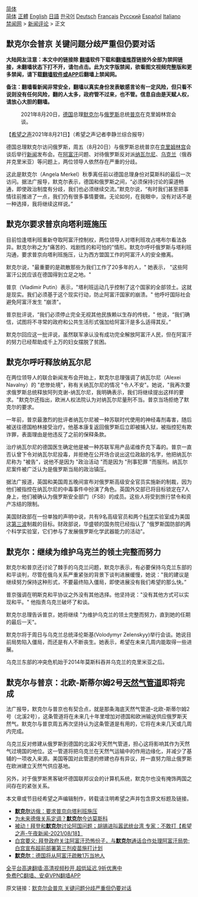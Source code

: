  <!-- 面包屑导航 --> <div class="breadcrumb"><!-- GTranslate: https://gtranslate.io/ -->  <div class="switcher notranslate">  <div class="selected">  <a href="#" onclick="return false;"> 简体</a>  </div>  <div class="option">  <a href="https://www.bannedbook.org" onclick="doGTranslate('zh-CN|zh-CN');jQuery('div.switcher div.selected a').html(jQuery(this).html());return false;" title="简体中文" class="nturl selected"> 简体</a>  <a href="https://www.bannedbook.org/zh-tw/" onclick="doGTranslate('zh-CN|zh-TW');jQuery('div.switcher div.selected a').html(jQuery(this).html());return false;" title="繁體中文" class="nturl"> 正體</a>  <a href="https://www.bannedbook.org/en/" onclick="doGTranslate('zh-CN|en');jQuery('div.switcher div.selected a').html(jQuery(this).html());return false;" title="English" class="nturl"> English</a>  <a href="https://www.bannedbook.org/ja/" onclick="doGTranslate('zh-CN|ja');jQuery('div.switcher div.selected a').html(jQuery(this).html());return false;" title="日本語" class="nturl"> 日語</a>  <a href="https://www.bannedbook.org/ko/" onclick="doGTranslate('zh-CN|ko');jQuery('div.switcher div.selected a').html(jQuery(this).html());return false;" title="한국어" class="nturl"> 한국어</a>  <a href="https://www.bannedbook.org/de/" onclick="doGTranslate('zh-CN|de');jQuery('div.switcher div.selected a').html(jQuery(this).html());return false;" title="Deutsch" class="nturl"> Deutsch</a>  <a href="https://www.bannedbook.org/fr/" onclick="doGTranslate('zh-CN|fr');jQuery('div.switcher div.selected a').html(jQuery(this).html());return false;" title="Français" class="nturl"> Français</a>  <a href="https://www.bannedbook.org/ru/" onclick="doGTranslate('zh-CN|ru');jQuery('div.switcher div.selected a').html(jQuery(this).html());return false;" title="Русский" class="nturl"> Русский</a>  <a href="https://www.bannedbook.org/es/" onclick="doGTranslate('zh-CN|es');jQuery('div.switcher div.selected a').html(jQuery(this).html());return false;" title="Español" class="nturl"> Español</a>  <a href="https://www.bannedbook.org/it/" onclick="doGTranslate('zh-CN|it');jQuery('div.switcher div.selected a').html(jQuery(this).html());return false;" title="Italiano" class="nturl"> Italiano</a>  </div>  </div>      <div class='breadcrumb-sub'><!-- Breadcrumb NavXT 6.3.0 --> <a href="https://www.bannedbook.org/" class="home">禁闻网</a> &gt; <a href="https://www.bannedbook.org/bnews/comments/" class="category">新闻评论</a> &gt; 正文</div></div><h2>默克尔会普京 关键问题分歧严重但仍要对话</h2> <p class="notice"><b>大陆网友注意：本文中的链接除 <a href="https://github.com/bannedbook/fanqiang" >翻墙</a>软件下载和<a href="https://github.com/killgcd/justmysocks/blob/master/README.md">翻墙推荐</a>链接外全部为禁网链接，未翻墙状态下打不开，请勿点击。此为文字版禁闻，欲看图文视频完整版和更多禁闻，请下载<a href="https://github.com/bannedbook/fanqiang">翻墙软件或APP</a>后翻墙上禁闻网。</p><p>备注：翻墙看新闻非常安全，翻墙以真实身份发表敏感言论有一定风险，但只看不说则没有任何风险，翻的人太多，政府管不过来，也不管。信息自由是天赋人权，请放心大胆的翻墙。</b></p>  <div class="entry"> <figure> <p><figcaption>2021年8月20日，<a href="https://www.bannedbook.org/bnews/tag/%e5%be%b7%e5%9b%bd/" class="st_tag internal_tag" rel="tag" title="标签 德国 下的日志">德国</a>总理<a href="https://www.bannedbook.org/bnews/tag/%e9%bb%98%e5%85%8b%e5%b0%94/" class="st_tag internal_tag" rel="tag" title="标签 默克尔 下的日志">默克尔</a>与<a href="https://www.bannedbook.org/bnews/tag/%e4%bf%84%e7%bd%97%e6%96%af/" class="st_tag internal_tag" rel="tag" title="标签 俄罗斯 下的日志">俄罗斯</a>总统<a href="https://www.bannedbook.org/bnews/tag/%e6%99%ae%e4%ba%ac/" class="st_tag internal_tag" rel="tag" title="标签 普京 下的日志">普京</a>在克里姆林宫会谈。</figcaption></figure> <p>【<span class='wp_keywordlink_affiliate'><a href="https://www.soundofhope.org" title="希望之声" target="_blank">希望之声</a></span>2021年8月21日】（希望之声记者李静兰综合报导）</p> <p>德国总理默克尔访问俄罗斯，周五（8月20日）与俄罗斯总统普京在<span class='wp_keywordlink'><a href="https://www.bannedbook.org/forum2/topic1172.html" title="克里姆林宫秘史——斯大林情妇的回忆" target="_blank">克里姆林宫</a></span>会谈后举行<span class='wp_keywordlink_affiliate'><a href="https://www.bannedbook.org/" title="新闻">新闻</a></span>发布会。在<a href="https://www.bannedbook.org/bnews/tag/%e9%98%bf%e5%af%8c%e6%b1%97/" class="st_tag internal_tag" rel="tag" title="标签 阿富汗 下的日志">阿富汗</a>问题、对待俄罗斯反对派<a href="https://www.bannedbook.org/bnews/tag/%e7%ba%b3%e7%93%a6%e5%b0%94%e5%b0%bc/" class="st_tag internal_tag" rel="tag" title="标签 纳瓦尔尼 下的日志">纳瓦尔尼</a>、<a href="https://www.bannedbook.org/bnews/tag/%e4%b9%8c%e5%85%8b%e5%85%b0/" class="st_tag internal_tag" rel="tag" title="标签 乌克兰 下的日志">乌克兰</a>（俄吞并克里米亚）等问题上，两位领导人依然存在严重的分歧。</p> <p>这此是默克尔（Angela Merkel）秋季离任前以德国总理身份对莫斯科的最后一次访问。据法广报导，默克尔表示，德国和俄罗斯之间，“必须保持讨论的渠道畅通，即使政治制度有分歧，我们也必须继续交流。”默克尔说，“有时我们甚至把事情往前推进了一点，我们仍有很多事情要做。无论如何，在我眼中，没有对话不是一种选择，我将继续这样说。”</p> <h2><strong>默克尔要求普京向塔利班施压</strong></h2> <p>目前恰逢塔利班重新夺取阿富汗控制权，两位领导人对塔利班攻占喀布尔看法各异。默克尔称之为&quot;痛苦的、戏剧性的和可怕的&quot;情形。默克尔呼吁俄罗斯与塔利班沟通，要求普京向塔利班施压，让为西方盟国工作的阿富汗人的安全撤离。</p> <p>默克尔说，&quot;最重要的是疏散那些为我们工作了20多年的人，&quot; 她表示， &quot;这些阿富汗公民应该在德国得到立足之地。&quot;</p> <p>普京（Vladimir Putin）表示，&quot;塔利班运动几乎控制了这个国家的全部领土。这就是现实。我们必须基于这个现实行动，防止阿富汗国家的崩溃。&quot; 他呼吁国际社会避免阿富汗发生 &quot;崩溃&quot;。</p>  <p>普京批评说，“我们必须停止完全无视其他民族赖以生存的传统，&quot; 他说，“我们确信，试图将不寻常的政府和公共生活形式强加给阿富汗是多么适得其反。”</p> <p>默克尔回应这一批评说，虽然联军承认没有成功完全解放阿富汗人民，但在阿富汗的努力已经帮助成千上万的妇女摆脱了贫困。</p> <h2><strong>默克尔呼吁释放纳瓦尔尼</strong></h2> <p>在两位领导人的联合新闻发布会开始上，默克尔总理强调了纳瓦尔尼（Alexei Navalny）的 &quot;悲惨处境&quot;，称有关纳瓦尔尼的情况 &quot;令人不安&quot;。她说，&quot;我再次要求俄罗斯总统释放阿列克谢-纳瓦尔尼，我明确表示，我们将继续提出这样的要求。&quot;默克尔还指出，欧洲人权法院认为对纳瓦尔尼量刑不当。普京当场拒绝了默克尔的要求。</p> <p>一年前，普京最激烈的批评者纳瓦尔尼被一种苏联时代使用的神经毒剂毒害，随后被送往德国柏林接受治疗。他基本康复返回俄罗斯后立即被捕入狱，被指控犯有欺诈罪，表面理由是他违反了之前的保释条款。</p> <p>治疗纳瓦尔尼的德国医生确定他是被一种苏联军用产品诺维乔克下毒的。普京一直否认曾下令对纳瓦尔尼投毒，并拒绝在公开场合说出这位政敌的名字，他把纳瓦尔尼称为 &quot;被告&quot;，说他不是因为 &quot;政治活动 &quot;而是因为 &quot;刑事犯罪 &quot;而服刑。纳瓦尔尼案件被广泛认为是俄罗斯当局的政治镇压。</p> <p>据法广报道，英国和美国周五晚间宣布对俄罗斯高级安全官员实施新的制裁，因为他们被指控在纳瓦尔尼的中毒事件中扮演了角色。英国外交部已将目标锁定在7人身上，他们被确认为俄罗斯安全部门（FSB）的成员。这些人将受到旅行禁令和资产冻结的限制。</p>  <p>美国财政部在一份单独的声明中说，共有9名高级官员和两个<span class='wp_keywordlink'><a href="https://www.bannedbook.org/forum11/topic309.html" title="禁片：“科学”的棍子" target="_blank">科学</a></span>实验室成为美国这<span class='wp_keywordlink'><a href="https://www.bannedbook.org/forum2/topic1075.html" title="第三波——20世纪后期民主化浪潮" target="_blank">第三波</a></span>制裁的目标。财政部说，华盛顿的国务院已经指认了 &quot;俄罗斯国防部的两个科学实验室，它们参与了发展俄罗斯化学武器能力的活动&quot;。</p> <h2><strong>默克尔：继续为维护乌克兰的领土完整而努力</strong></h2> <p>默克尔和普京还讨论了棘手的乌克兰问题，默克尔表示，有必要保持乌克兰东部的和平谈判，尽管在俄乌关系严重紧张的背景下谈判进展缓慢，她说：&quot;我的建议是继续努力保持这种形式，不要最终陷入僵局，即使进展没有我们希望的那么快。”</p> <p>普京强调在明斯克和平协议之外没有其他选择。他坚持说：&quot;没有其他方式可以实现和平。&quot; 他指责乌克兰破坏了和谈。</p> <p>默克尔总理告诉普京，她将继续 &quot;为维护乌克兰的领土完整而努力，直到她的任期的最后一天&quot;。</p> <p>默克尔将于周日与乌克兰总统泽伦斯基(Volodymyr Zelenskyy)举行会谈。她说目前局势陷入僵局，而还是有人不断丧生。她表示，希望在未来几周内能取得一些进展。</p> <p>乌克兰东部的冲突危机始于2014年莫斯科吞并乌克兰的克里米亚之后。</p>  <h2><strong>默克尔与普京：北欧-斯蒂尔姆2号<a href="https://www.bannedbook.org/bnews/tag/%e5%a4%a9%e7%84%b6%e6%b0%94/" class="st_tag internal_tag" rel="tag" title="标签 天然气 下的日志">天然气</a><a href="https://www.bannedbook.org/bnews/tag/%E7%AE%A1%E9%81%93/" class="st_tag internal_tag" rel="tag" title="标签 管道 下的日志">管道</a>即将完成</strong></h2> <p>法广报导，默克尔与普京也有契合点，就是那条海底天然气管道&#8211;北欧-斯蒂尔姆2号（北溪2号），这条管道将在未来几十年里增加对德国和欧洲输送供应俄罗斯天然气。默克尔与普京周五再次坚持认为这条管道是有用的，它将在未来几天或几周内完成。</p> <p>乌克兰反对修建从俄罗斯到德国的北溪2号天然气管道，担心这将影响其作为天然气过境国的地位。这一管道将把乌克兰在天然气运输中的作用边缘化，并减少了基辅的一项收入来源。美国等国对此管道的修建也存有异议，并一直努力阻止俄罗斯在欧洲建立天然气供应基地。</p> <p>另外，对于俄罗斯黑客破坏德国联邦议会的计算机系统，默克尔也没有掩饰两国之间存在的紧张关系。</p> <p>本文章或节目经希望之声编辑制作，转载请注明希望之声并包含原文标题及链接。 </p> <ul class='op-related-articles' title='相关阅读'> <li><a href='https://www.bannedbook.org/bnews/baitai/20210822/1610972.html' target='_blank'><b>默克尔</b>访俄：要求普京向塔利班施压</a></li> <li><a href='https://www.bannedbook.org/bnews/comments/20210821/1610261.html' target='_blank'>为未来德俄关系定调？<b>默克尔</b>今访莫斯科</a></li> <li><a href='https://www.bannedbook.org/bnews/comments/20210819/1609093.html' target='_blank'>被动！拜登和<b>默克尔</b>讨论阿国问题；胡锡进叫嚣武统台湾 专家：不敢打【希望之声-午夜新闻-2021/08/18】</a></li> <li><a href='https://www.bannedbook.org/bnews/worldnews/usa/20210819/1608900.html' target='_blank'>白宫要义: 拜登政府关注阿富汗恐怖份子，与<b>默克尔</b>通话合作处理阿富汗局势; 白宫宣布超前部署第三剂疫苗施打计划</a></li> <li><a href='https://www.bannedbook.org/bnews/baitai/20210817/1607732.html' target='_blank'><b>默克尔</b>：德国将从阿富汗疏散1万当地人</a></li> </ul> <p class="texttj"> <a href="https://github.com/bannedbook/fanqiang/wiki/V2ray%E6%9C%BA%E5%9C%BA" target="_blank">全平台高速翻墙:高清视频秒开,超低延迟,9折优惠中</a><br/> <a href="https://github.com/bannedbook/fanqiang/wiki/%E7%A6%81%E9%97%BB%E7%BD%91%E5%AE%89%E5%8D%93%E7%BF%BB%E5%A2%99%E6%96%B0%E9%97%BBAPP" target="_blank">免费PC翻墙、安卓VPN翻墙APP</a></p><p>原文链接：<a class="src_link"  href="https://www.soundofhope.org/post/537644" target="_blank">默克尔会普京 关键问题分歧严重但仍要对话</a></p> <a name='sharetosocial'></a>  <div style="margin-bottom:5px;padding-bottom:5px;clear:both"> <div id="archive-pix-1" class="banner-ads"> <!-- AuctionX Display platform tag START --> <div id="26318x728x90x621x_ADSLOT2" clicktrack="%%CLICK_URL_ESC%%"></div> <!-- AuctionX Display platform tag END --> </div> <div id="archive-pix-2" class="banner-ads"> <!-- AuctionX Display platform tag START --> <div id="26315x300x250x621x_ADSLOT2" clicktrack="%%CLICK_URL_ESC%%"></div> <!-- AuctionX Display platform tag END --> </div> </div>  <div id="archive-pix-1" class="banner-ads"> <!-- AuctionX Display platform tag START --> <div id="26318x728x90x621x_ADSLOT3" clicktrack="%%CLICK_URL_ESC%%"></div> <!-- AuctionX Display platform tag END --> </div> </div><!--END ENTRY--> 